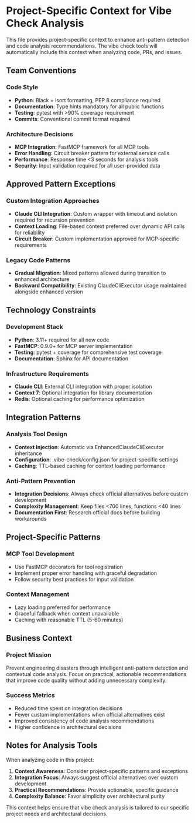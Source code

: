 # Project-Specific Context for Vibe Check Analysis

This file provides project-specific context to enhance anti-pattern detection and code analysis recommendations. The vibe check tools will automatically include this context when analyzing code, PRs, and issues.

## Team Conventions

### Code Style
- **Python**: Black + isort formatting, PEP 8 compliance required
- **Documentation**: Type hints mandatory for all public functions  
- **Testing**: pytest with >90% coverage requirement
- **Commits**: Conventional commit format required

### Architecture Decisions
- **MCP Integration**: FastMCP framework for all MCP tools
- **Error Handling**: Circuit breaker pattern for external service calls
- **Performance**: Response time <3 seconds for analysis tools
- **Security**: Input validation required for all user-provided data

## Approved Pattern Exceptions

### Custom Integration Approaches
- **Claude CLI Integration**: Custom wrapper with timeout and isolation required for recursion prevention
- **Context Loading**: File-based context preferred over dynamic API calls for reliability
- **Circuit Breaker**: Custom implementation approved for MCP-specific requirements

### Legacy Code Patterns
- **Gradual Migration**: Mixed patterns allowed during transition to enhanced architecture
- **Backward Compatibility**: Existing ClaudeCliExecutor usage maintained alongside enhanced version

## Technology Constraints

### Development Stack
- **Python**: 3.11+ required for all new code
- **FastMCP**: 0.9.0+ for MCP server implementation
- **Testing**: pytest + coverage for comprehensive test coverage
- **Documentation**: Sphinx for API documentation

### Infrastructure Requirements
- **Claude CLI**: External CLI integration with proper isolation
- **Context 7**: Optional integration for library documentation
- **Redis**: Optional caching for performance optimization

## Integration Patterns

### Analysis Tool Design
- **Context Injection**: Automatic via EnhancedClaudeCliExecutor inheritance
- **Configuration**: .vibe-check/config.json for project-specific settings
- **Caching**: TTL-based caching for context loading performance

### Anti-Pattern Prevention
- **Integration Decisions**: Always check official alternatives before custom development
- **Complexity Management**: Keep files <700 lines, functions <40 lines
- **Documentation First**: Research official docs before building workarounds

## Project-Specific Patterns

### MCP Tool Development
- Use FastMCP decorators for tool registration
- Implement proper error handling with graceful degradation
- Follow security best practices for input validation

### Context Management
- Lazy loading preferred for performance
- Graceful fallback when context unavailable
- Caching with reasonable TTL (5-60 minutes)

## Business Context

### Project Mission
Prevent engineering disasters through intelligent anti-pattern detection and contextual code analysis. Focus on practical, actionable recommendations that improve code quality without adding unnecessary complexity.

### Success Metrics
- Reduced time spent on integration decisions
- Fewer custom implementations when official alternatives exist
- Improved consistency of code analysis recommendations
- Higher confidence in architectural decisions

## Notes for Analysis Tools

When analyzing code in this project:
1. **Context Awareness**: Consider project-specific patterns and exceptions
2. **Integration Focus**: Always suggest official alternatives over custom development
3. **Practical Recommendations**: Provide actionable, specific guidance
4. **Complexity Balance**: Favor simplicity over architectural purity

This context helps ensure that vibe check analysis is tailored to our specific project needs and architectural decisions.